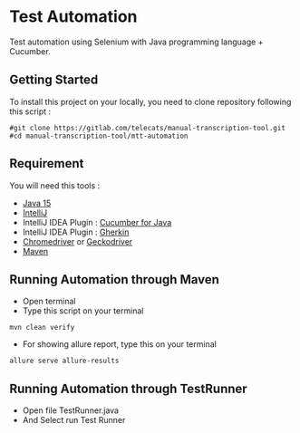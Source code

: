 # Test Automation

Test automation using Selenium with Java programming language + Cucumber.

## Getting Started

To install this project on your locally, you need to clone repository following this script :

```shell
#git clone https://gitlab.com/telecats/manual-transcription-tool.git
#cd manual-transcription-tool/mtt-automation
```

## Requirement

You will need this tools :

* [Java 15](https://www.oracle.com/java/technologies/javase/jdk15-archive-downloads.html)
* [IntelliJ](https://www.jetbrains.com/idea/download/)
* IntelliJ IDEA Plugin :  [Cucumber for Java](https://plugins.jetbrains.com/plugin/7212-cucumber-for-java)
* IntelliJ IDEA Plugin : [Gherkin](https://plugins.jetbrains.com/plugin/9164-gherkin)
* [Chromedriver](https://chromedriver.chromium.org/downloads)
  or [Geckodriver](https://github.com/mozilla/geckodriver/releases)
* [Maven](https://github.com/mozilla/geckodriver/releases)

## Running Automation through Maven
* Open terminal
* Type this script on your terminal

```shell
mvn clean verify
```
* For showing allure report, type this on your terminal
```shell
allure serve allure-results
```

## Running Automation through TestRunner

* Open file TestRunner.java
* And Select run Test Runner
